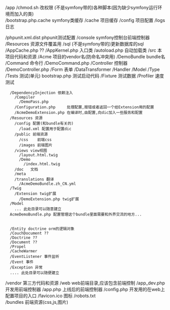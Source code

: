 /app
  /chmod.sh   改权限       (不是symfony带的)各种脚本(因为缺少symfony运行环境而加入的类)     
  /bootstrap.php.cache  symfony类缓存
  /cache         项目缓存
  /config        项目配置
  /logs 日志
  
  /phpunit.xml.dist phpunit测试配置
  /console symfony控制台前端控制器
  /Resources 资源文件覆盖用
  /sql (不是symfony带的)更新数据库的sql
  /AppCache.php  ??
  /AppKernel.php 入口类
  /autoload.php  自动加载类
/src    本项目代码和资源
  /Acme 项目的vendor名(防命名冲突用)
    /DemoBundle bundle名
      /Command           命令行
        /DemoCommand.php 
      /Controller 控制器
        /DemoController.php
      /Form 表单
        /DataTransformer
        /Handler
        /Model
        /Type
      /Tests 测试(单元)
        bootstrap.php 测试启动代码
        /Fixture 测试数据
        /Profiler 速度测试

      /DependencyInjection 依赖注入
        /Compiler 
          /DemoPass.php        
        /Configuration.php     处理配置,报错或者返回一个给Extension用的配置
        /AcmeDemoExtension.php 在编译时,由配置,向dic加入一些服务和配置
      /Resources 资源
        /config 配置(和bundle有关的)
          /load.xml 配置用于配置dic
        /public 前端资源
          /css    前端css
          /images 前端图片
        /views view视图
          /layout.html.twig
          /Demo
            /index.html.twig
        /doc   文档
        /meta
        /translations 翻译
          /AcmeDemoBundle.zh_CN.yml
      /Twig 
        /Extension twig扩展
          /DemoExtension.php twig扩展
      /Model
        ... 此处目录可以随意建立
      AcmeDemoBundle.php 配置管理这个bundle里面需要和外界交流的地方...

      
      /Entity doctrine orm的逻辑对象
      /CouchDocument ??
      /Doctrine ??
      /Document ??
      /Propel
      /CacheWarmer
      /EventListener 事件监听
      /Event 事件
      /Exception 异常
      .... 此处目录可以随便建立
      
/vendor 第三方代码和资源
/web    web前端目录,应该包含前端控制
  /app_dev.php 开发用前端控制器
  /app.php     上线后的前端控制器
  /config.php  开发用的在web上配置项目的入口
  /favicon.ico 图标
  /robots.txt  
  /bundles     前端资源(css,js,图片)